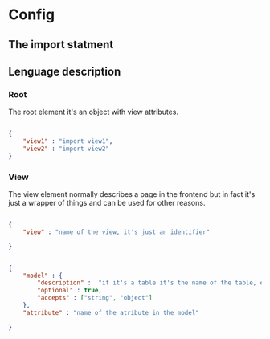 # Config

## The import statment


## Lenguage description


### Root
The root element it's an object with view attributes.

```json

{
    "view1" : "import view1",
    "view2" : "import view2"
}

```

### View
The view element normally describes a page in the frontend but in fact it's just a wrapper of things and can be used for other reasons.
 

```json

{
    "view" : "name of the view, it's just an identifier"

}

```



```json

{
    "model" : {
        "description" :  "if it's a table it's the name of the table, else it's a name that it will appear for the frontend as a model but won't accept CUD operations",
        "optional" : true,
        "accepts" : ["string", "object"]  
    },
    "attribute" : "name of the atribute in the model"

}

```
